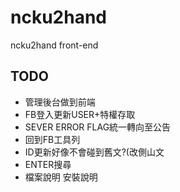 ncku2hand
=========
ncku2hand front-end

## TODO
- 管理後台做到前端
- FB登入更新USER+特權存取
- SEVER ERROR FLAG統一轉向至公告
- 回到FB工具列
- ID更新好像不會碰到舊文?(改側山文
- ENTER搜尋
- 檔案說明 安裝說明